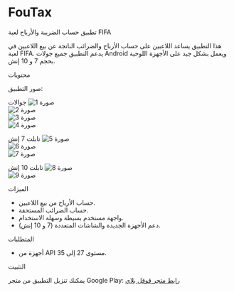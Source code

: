 # FouTax

 تطبيق حساب الضريبة والأرباح لعبة FIFA

هذا التطبيق يساعد اللاعبين على حساب الأرباح والضرائب الناتجة عن بيع اللاعبين في لعبة FIFA. يدعم التطبيق جميع جولات Android ويعمل بشكل جيد على الأجهزة اللوحية بحجم 7 و 10 إنش.

 محتويات


 صور التطبيق:

 جوالات
![صورة 1](img/1.png)  
![صورة 2](img/2.png)  
![صورة 3](img/3.png)  
![صورة 4](img/4.png)  

 تابلت 7 إنش
![صورة 5](img/5.png)  
![صورة 6](img/6.png)  
![صورة 7](img/7.png)  

 تابلت 10 إنش
![صورة 8](img/8.png)  
![صورة 9](img/9.png)  

الميزات

- حساب الأرباح من بيع اللاعبين.
- حساب الضرائب المستحقة.
- واجهة مستخدم بسيطة وسهلة الاستخدام.
- دعم الأجهزة الجديدة والشاشات المتعددة (7 و 10 إنش).

 المتطلبات

- أجهزة من API مستوى 27 إلى 35.

التثبيت

يمكنك تنزيل التطبيق من متجر Google Play:
[رابط متجر قوقل بلاي](https://play.google.com/store/apps/details?id=com.samialharbii.FoTax)
